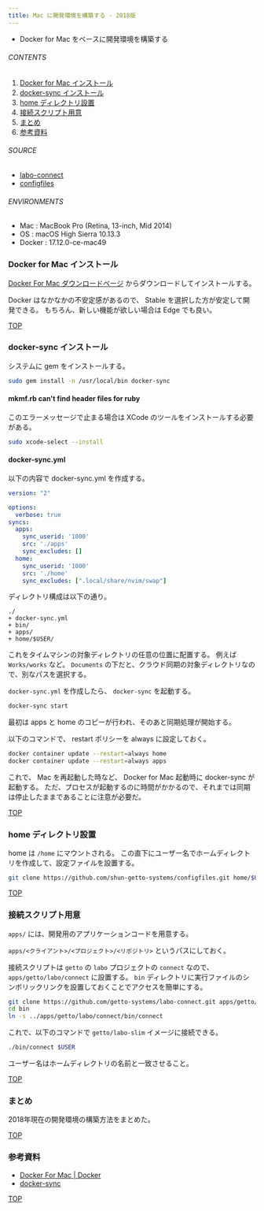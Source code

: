 ```yaml
---
title: Mac に開発環境を構築する - 2018版
---
```

<a id="top"></a>

- Docker for Mac をベースに開発環境を構築する

###### CONTENTS

1. [Docker for Mac インストール](#docker-for-mac)
1. [docker-sync インストール](#docker-sync)
1. [home ディレクトリ設置](#home)
1. [接続スクリプト用意](#connect)
1. [まとめ](#postscript)
1. [参考資料](#reference)

###### SOURCE

- [labo-connect](https://github.com/getto-systems/labo-connect)
- [configfiles](https://github.com/shun-getto-systems/configfiles)

###### ENVIRONMENTS

- Mac : MacBook Pro (Retina, 13-inch, Mid 2014)
- OS : macOS High Sierra 10.13.3
- Docker : 17.12.0-ce-mac49


<a id="docker-for-mac"></a>
### Docker for Mac インストール

[Docker For Mac ダウンロードページ](https://www.docker.com/docker-mac) からダウンロードしてインストールする。

Docker はなかなかの不安定感があるので、 Stable を選択した方が安定して開発できる。
もちろん、新しい機能が欲しい場合は Edge でも良い。


[TOP](#top)
<a id="docker-sync"></a>
### docker-sync インストール

システムに gem をインストールする。

```bash
sudo gem install -n /usr/local/bin docker-sync
```

#### mkmf.rb can't find header files for ruby

このエラーメッセージで止まる場合は XCode のツールをインストールする必要がある。

```bash
sudo xcode-select --install
```

#### docker-sync.yml

以下の内容で docker-sync.yml を作成する。

```yaml
version: "2"

options:
  verbose: true
syncs:
  apps:
    sync_userid: '1000'
    src: './apps'
    sync_excludes: []
  home:
    sync_userid: '1000'
    src: './home'
    sync_excludes: [".local/share/nvim/swap"]
```

ディレクトリ構成は以下の通り。

```
./
+ docker-sync.yml
+ bin/
+ apps/
+ home/$USER/
```

これをタイムマシンの対象ディレクトリの任意の位置に配置する。
例えば `Works/works` など。
`Documents` の下だと、クラウド同期の対象ディレクトリなので、別なパスを選択する。

`docker-sync.yml` を作成したら、 `docker-sync` を起動する。

```bash
docker-sync start
```

最初は apps と home のコピーが行われ、そのあと同期処理が開始する。

以下のコマンドで、 restart ポリシーを always に設定しておく。

```bash
docker container update --restart=always home
docker container update --restart=always apps
```

これで、 Mac を再起動した時など、 Docker for Mac 起動時に docker-sync が起動する。
ただ、プロセスが起動するのに時間がかかるので、それまでは同期は停止したままであることに注意が必要だ。



[TOP](#top)
<a id="home"></a>
### home ディレクトリ設置

home は `/home` にマウントされる。
この直下にユーザー名でホームディレクトリを作成して、設定ファイルを設置する。

```bash
git clone https://github.com/shun-getto-systems/configfiles.git home/$USER/.config
```


[TOP](#top)
<a id="connect"></a>
### 接続スクリプト用意

`apps/` には、開発用のアプリケーションコードを用意する。

`apps/<クライアント>/<プロジェクト>/<リポジトリ>` というパスにしておく。

接続スクリプトは `getto` の `labo` プロジェクトの `connect` なので、 `apps/getto/labo/connect` に設置する。
`bin` ディレクトリに実行ファイルのシンボリックリンクを設置しておくことでアクセスを簡単にする。

```bash
git clone https://github.com/getto-systems/labo-connect.git apps/getto/labo/connect
cd bin
ln -s ../apps/getto/labo/connect/bin/connect
```

これで、以下のコマンドで `getto/labo-slim` イメージに接続できる。

```bash
./bin/connect $USER
```

ユーザー名はホームディレクトリの名前と一致させること。


[TOP](#top)
<a id="postscript"></a>
### まとめ

2018年現在の開発環境の構築方法をまとめた。


[TOP](#top)
<a id="reference"></a>
### 参考資料

- [Docker For Mac | Docker](https://www.docker.com/docker-mac)
- [docker-sync](http://docker-sync.io/)


[TOP](#top)
